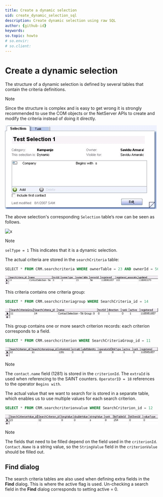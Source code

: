 ```yaml
---
title: Create a dynamic selection
uid: create_dynamic_selection_sql
description: Create dynamic selection using raw SQL
author: {github-id}
keywords: 
so.topic: howto
# so.envir:
# so.client:
---
```


# Create a dynamic selection

The structure of a dynamic selection is defined by several tables that contain the criteria definitions.

> [!NOTE]
> Since the structure is complex and is easy to get wrong it is strongly recommended to use the COM objects or the NetServer APIs to create and modify the criteria instead of doing it directly.

![x][img1]

The above selection's corresponding `Selection` table’s row can be seen as follows.

![x]()

> [!NOTE]
> `selType = 1` This indicates that it is a dynamic selection.

The actual criteria are stored in the `searchCriteria` table:

```SQL
SELECT * FROM CRM.searchcriteria WHERE ownerTable = 23 AND ownerId = 56
```

![x][img2]

This criteria contains one criteria group:

```SQL
SELECT * FROM CRM.searchcriteriagroup WHERE SearchCriteria_id = 14
```

![x][img3]

This group contains one or more search criterion records: each criterion corresponds to a field.

```SQL
SELECT * FROM CRM.searchcriterion WHERE SearchCriteriaGroup_id = 11
```

![x][img4]

> [!NOTE]
> The `contact.name` field (1281) is stored in the `criterionId`. The `extraId` is used when referencing to the SAINT counters. `OperatorID = 18` references to the operator `Begins with`.

The actual value that we want to search for is stored in a separate table, which enables us to use multiple values for each search criterion.

```SQL
SELECT * FROM CRM.searchcriterionvalue WHERE SearchCriterion_id = 12
```

![x][img5]

> [!NOTE]
> The fields that need to be filled depend on the field used in the `criterionId`. `Contact.Name` is a string value, so the `StringValue` field in the `criterionValue` should be filled out.

## Find dialog

The search criteria tables are also used when defining extra fields in the **Find** dialog. This is where the active flag is used. Un-checking a search field in the **Find** dialog corresponds to setting active = 0.

<!-- Referenced images -->
[img1]: media/dynamic-selection-dialog.jpg
[img2]: media/dynamic-selection-db2.jpg
[img3]: media/dynamic-selection-db3.jpg
[img4]: media/dynamic-selection-db4.jpg
[img5]: media/dynamic-selection-db5.jpg
[img6]: media/dynamic-selection-db1.jpg
